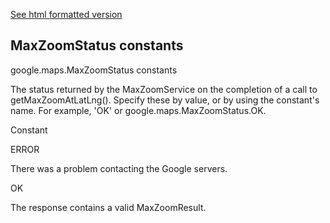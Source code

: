 [See html formatted version](https://huasofoundries.github.io/google-maps-documentation/MaxZoomStatus.html)


MaxZoomStatus constants
-----------------------

google.maps.MaxZoomStatus constants

The status returned by the MaxZoomService on the completion of a call to getMaxZoomAtLatLng(). Specify these by value, or by using the constant's name. For example, 'OK' or google.maps.MaxZoomStatus.OK.

Constant

ERROR

There was a problem contacting the Google servers.

OK

The response contains a valid MaxZoomResult.